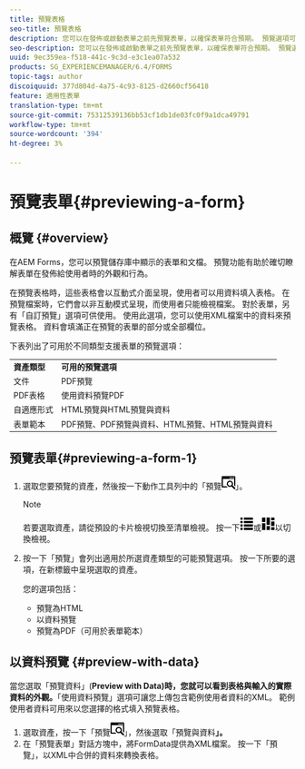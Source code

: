 ```yaml
---
title: 預覽表格
seo-title: 預覽表格
description: 您可以在發佈或啟動表單之前先預覽表單，以確保表單符合預期。 預覽選項可能會因支援的表單類型而異。
seo-description: 您可以在發佈或啟動表單之前先預覽表單，以確保表單符合預期。 預覽選項可能會因支援的表單類型而異。
uuid: 9ec359ea-f518-441c-9c3d-e3c1ea07a532
products: SG_EXPERIENCEMANAGER/6.4/FORMS
topic-tags: author
discoiquuid: 377d804d-4a75-4c93-8125-d2660cf56418
feature: 適用性表單
translation-type: tm+mt
source-git-commit: 75312539136bb53cf1db1de03fc0f9a1dca49791
workflow-type: tm+mt
source-wordcount: '394'
ht-degree: 3%

---
```



# 預覽表單{#previewing-a-form}

## 概覽 {#overview}

在AEM Forms，您可以預覽儲存庫中顯示的表單和文檔。 預覽功能有助於確切瞭解表單在發佈給使用者時的外觀和行為。

在預覽表格時，這些表格會以互動式介面呈現，使用者可以用資料填入表格。 在預覽檔案時，它們會以非互動模式呈現，而使用者只能檢視檔案。 對於表單，另有「自訂預覽」選項可供使用。 使用此選項，您可以使用XML檔案中的資料來預覽表格。 資料會填滿正在預覽的表單的部分或全部欄位。

下表列出了可用於不同類型支援表單的預覽選項：

<table> 
 <tbody>
  <tr>
   <td><strong>資產類型</strong><br /> </td> 
   <td><strong>可用的預覽選項</strong><br /> </td> 
  </tr>
  <tr>
   <td>文件</td> 
   <td>PDF預覽</td> 
  </tr>
  <tr>
   <td>PDF表格</td> 
   <td>使用資料預覽PDF<br /> </td> 
  </tr>
  <tr>
   <td>自適應形式</td> 
   <td>HTML預覽與HTML預覽與資料</td> 
  </tr>
  <tr>
   <td>表單範本</td> 
   <td>PDF預覽、PDF預覽與資料、HTML預覽、HTML預覽與資料<br /> </td> 
  </tr>
 </tbody>
</table>

## 預覽表單{#previewing-a-form-1}

1. 選取您要預覽的資產，然後按一下動作工具列中的「預覽![ aem6forms_preview](assets/aem6forms_preview.png)」。

   >[!NOTE]
   >
   >若要選取資產，請從預設的卡片檢視切換至清單檢視。 按一下![aem6forms_viewlist](assets/aem6forms_viewlist.png)或![aem6forms_viewcard](assets/aem6forms_viewcard.png)以切換檢視。

1. 按一下「預覽」會列出適用於所選資產類型的可能預覽選項。 按一下所要的選項，在新標籤中呈現選取的資產。

   您的選項包括：

   * 預覽為HTML
   * 以資料預覽
   * 預覽為PDF（可用於表單範本）

## 以資料預覽 {#preview-with-data}

當您選取「預覽資料」(**Preview with Data)時，您就可以看到表格與輸入的實際資料的外觀。**「使用資料預覽」選項可讓您上傳包含範例使用者資料的XML。 範例使用者資料可用來以您選擇的格式填入預覽表格。

1. 選取資產，按一下「預覽![aem6forms_preview](assets/aem6forms_preview.png)」，然後選取「預覽與資料&#x200B;**」。**
1. 在「預覽表單」對話方塊中，將FormData提供為XML檔案。 按一下「預覽」，以XML中合併的資料來轉換表格。


